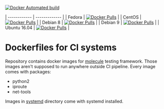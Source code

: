 [![Docker Automated build](https://img.shields.io/docker/automated/paulfantom/fedora-molecule.svg)](https://img.shields.io/docker/automated/paulfantom/fedora-molecule.svg)

| ------------ | ------------- |
| Fedora       | [![Docker Pulls](https://img.shields.io/docker/pulls/paulfantom/fedora-molecule.svg)](https://hub.docker.com/r/paulfantom/fedora-molecule) |
| CentOS       | [![Docker Pulls](https://img.shields.io/docker/pulls/paulfantom/centos-molecule.svg)](https://hub.docker.com/r/paulfantom/centos-molecule) |
| Debian 8     | [![Docker Pulls](https://img.shields.io/docker/pulls/paulfantom/debian-molecule.svg)](https://hub.docker.com/r/paulfantom/debian-molecule) |
| Debian 9     | [![Docker Pulls](https://img.shields.io/docker/pulls/paulfantom/debian-molecule.svg)](https://hub.docker.com/r/paulfantom/debian-molecule) |
| Ubuntu 16.04 | [![Docker Pulls](https://img.shields.io/docker/pulls/paulfantom/ubuntu-molecule.svg)](https://hub.docker.com/r/paulfantom/ubuntu-molecule) |

# Dockerfiles for CI systems

Repository contains docker images for [molecule](https://github.com/metacloud/molecule) testing framework. Those images aren't supposed to run anywhere outside CI pipeline.
Every image comes with packages:
- python2
- iproute
- net-tools

Images in [systemd](systemd) directory come with systemd installed.
